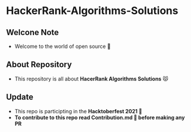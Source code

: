 # HackerRank-Algorithms-Solutions

## Welcone Note

- Welcome to the world of open source :wave:

## About Repository

- This repository is all about <b>HacerRank Algorithms Solutions</b> :pouting_cat:

## Update

- This repo is participting in the <b>Hacktoberfest 2021<b> :star2:
- To contribute to this repo read Contribution.md :green_book: before making any PR
